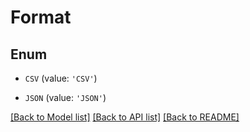 # Format


## Enum

* `CSV` (value: `'CSV'`)

* `JSON` (value: `'JSON'`)

[[Back to Model list]](../README.md#documentation-for-models) [[Back to API list]](../README.md#documentation-for-api-endpoints) [[Back to README]](../README.md)


